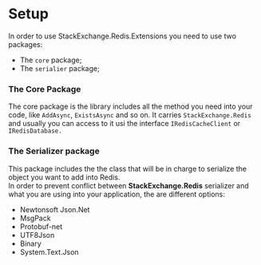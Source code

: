 # Setup

In order to use StackExchange.Redis.Extensions you need to use two packages:

* The `core` package;
* The `serialier` package;

### The Core Package

The core package is the library includes all the method you need into your code, like `AddAsync`, `ExistsAsync` and so on. It carries `StackExchange.Redis` and usually you can access to it usi the interface `IRedisCacheClient` or `IRedisDatabase.`

### The Serializer package

This package includes the the class that will be in charge to serialize the object you want to add into Redis.   
In order to prevent conflict between **StackExchange.Redis** serializer and what you are using into your application, the are different options:

* Newtonsoft Json.Net
* MsgPack
* Protobuf-net
* UTF8Json
* Binary
* System.Text.Json


